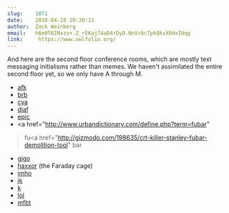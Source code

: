 ```yaml
---
slug:    1071
date:    2010-04-28 20:20:11
author:  Zack Weinberg
email:   h6m0T6INxzx+.Z_rEKaj74aD4rDyD.NnVrAcTpkQksX6HxIUqg
link:     https://www.owlfolio.org/
---
```


And here are the second floor conference rooms, which are mostly
text messaging initialisms rather than memes.  We haven't assimilated
the entire second floor yet, so we only have A through M.

* <a href="http://www.urbandictionary.com/define.php?term=afk">afk</a>
* <a href="http://www.urbandictionary.com/define.php?term=brb">brb</a>
* <a href="http://www.urbandictionary.com/define.php?term=cya">cya</a>
* <a href="https://www.urbandictionary.com/define.php?term=diaf">diaf</a>
* <a href="http://icanhascheezburger.com/2007/11/07/epic-fail-2/">epic</a>
* <a href="http://www.urbandictionary.com/define.php?term=fubar"
 >fu</a><a href="http://gizmodo.com/198635/crt-killer-stanley-fubar-demolition-tool"
 >bar</a>
* <a href="http://www.urbandictionary.com/define.php?term=gigo">gigo</a>
* <a href="http://www.urbandictionary.com/define.php?term=haxxor">haxxor</a> (the Faraday cage)
* <a href="http://www.urbandictionary.com/define.php?term=imho">imho</a>
* <a href="http://www.urbandictionary.com/define.php?term=jk">jk</a>
* <a href="http://www.urbandictionary.com/define.php?term=k">k</a>
* <a href="http://www.urbandictionary.com/define.php?term=lol">lol</a>
* <a href="http://isitmfbt.com/">mfbt</a>
